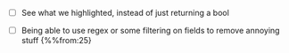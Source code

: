 - [ ] See what we highlighted, instead of just returning a bool

- [ ] Being able to use regex or some filtering on fields to remove annoying stuff
{%%from:25}
